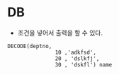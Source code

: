 # DB
  - 조건을 넣어서 출력을 할 수 있다.
```
DECODE(deptno,
               10 ,'adkfsd',
               20 , 'dslkfj',
               30 , 'dskfl') name
```
